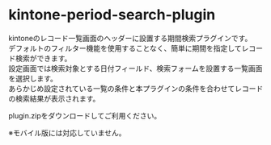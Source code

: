 # kintone-period-search-plugin
kintoneのレコード一覧画面のヘッダーに設置する期間検索プラグインです。  
デフォルトのフィルター機能を使用することなく、簡単に期間を指定してレコード検索ができます。  
設定画面では検索対象とする日付フィールド、検索フォームを設置する一覧画面を選択します。  
あらかじめ設定されている一覧の条件と本プラグインの条件を合わせてレコードの検索結果が表示されます。

plugin.zipをダウンロードしてご利用ください。

※モバイル版には対応していません。  
